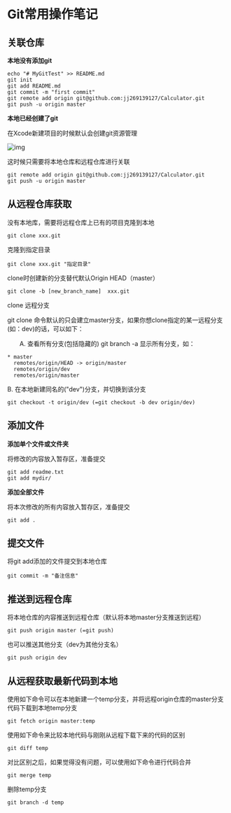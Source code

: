 # Git常用操作笔记

## 关联仓库

**本地没有添加git**

```
echo "# MyGitTest" >> README.md
git init
git add README.md
git commit -m "first commit"
git remote add origin git@github.com:jj269139127/Calculator.git
git push -u origin master
```

**本地已经创建了git**

在Xcode新建项目的时候默认会创建git资源管理

![img](http://upload-images.jianshu.io/upload_images/1962618-995af8ee74e5b490.png?imageMogr2/auto-orient/strip%7CimageView2/2/w/1240)

这时候只需要将本地仓库和远程仓库进行关联

```
git remote add origin git@github.com:jj269139127/Calculator.git
git push -u origin master
```

## 从远程仓库获取

没有本地库，需要将远程仓库上已有的项目克隆到本地

```
git clone xxx.git
```

克隆到指定目录

```
git clone xxx.git "指定目录"
```

clone时创建新的分支替代默认Origin HEAD（master）

```
git clone -b [new_branch_name]  xxx.git
```

clone 远程分支

git clone 命令默认的只会建立master分支，如果你想clone指定的某一远程分支(如：dev)的话，可以如下：

　　A. 查看所有分支(包括隐藏的)  git branch -a 显示所有分支，如：

```
* master
  remotes/origin/HEAD -> origin/master
  remotes/origin/dev
  remotes/origin/master
```

B.  在本地新建同名的("dev")分支，并切换到该分支

```
git checkout -t origin/dev (=git checkout -b dev origin/dev)
```

## 添加文件

**添加单个文件或文件夹**

将修改的内容放入暂存区，准备提交

```
git add readme.txt
git add mydir/
```

**添加全部文件**

将本次修改的所有内容放入暂存区，准备提交

```
git add .
```

## 提交文件

将git add添加的文件提交到本地仓库

```
git commit -m "备注信息"
```

## 推送到远程仓库

将本地仓库的内容推送到远程仓库（默认将本地master分支推送到远程）

```
git push origin master (=git push)
```

也可以推送其他分支（dev为其他分支名）

```
git push origin dev
```

## 从远程获取最新代码到本地

使用如下命令可以在本地新建一个temp分支，并将远程origin仓库的master分支代码下载到本地temp分支

```
git fetch origin master:temp
```

使用如下命令来比较本地代码与刚刚从远程下载下来的代码的区别

```
git diff temp
```

对比区别之后，如果觉得没有问题，可以使用如下命令进行代码合并

```
git merge temp
```

删除temp分支

```
git branch -d temp
```

